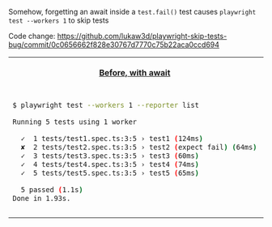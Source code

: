 Somehow, forgetting an await inside a `test.fail()` test causes `playwright test --workers 1` to skip tests

Code change: https://github.com/lukaw3d/playwright-skip-tests-bug/commit/0c0656662f828e30767d7770c75b22aca0ccd694

<table>
<tr>
<th>

[Before, with await](https://github.com/lukaw3d/playwright-skip-tests-bug/actions/runs/5828357653/job/15805953109#step:6:11)

</th>
<th>

[After, without await](https://github.com/lukaw3d/playwright-skip-tests-bug/actions/runs/5828397071/job/15806054718#step:6:11)

</th>
</tr>
<tr>
<td>

```sh
$ playwright test --workers 1 --reporter list

Running 5 tests using 1 worker

  ✓  1 tests/test1.spec.ts:3:5 › test1 (124ms)
  ✘  2 tests/test2.spec.ts:3:5 › test2 (expect fail) (64ms)
  ✓  3 tests/test3.spec.ts:3:5 › test3 (60ms)
  ✓  4 tests/test4.spec.ts:3:5 › test4 (74ms)
  ✓  5 tests/test5.spec.ts:3:5 › test5 (65ms)

  5 passed (1.1s)
Done in 1.93s.
```

</td>
<td>

```sh
$ playwright test --workers 1 --reporter list

Running 5 tests using 1 worker

  ✓  1 tests/test1.spec.ts:3:5 › test1 (145ms)
  ✘  2 tests/test2.spec.ts:3:5 › test2 (expect fail) (59ms)
  -  3 tests/test3.spec.ts:3:5 › test3
  -  4 tests/test4.spec.ts:3:5 › test4
  -  5 tests/test5.spec.ts:3:5 › test5

  3 skipped
  2 passed (1.0s)
Done in 1.91s.
```

</td>
</tr>
</table>

